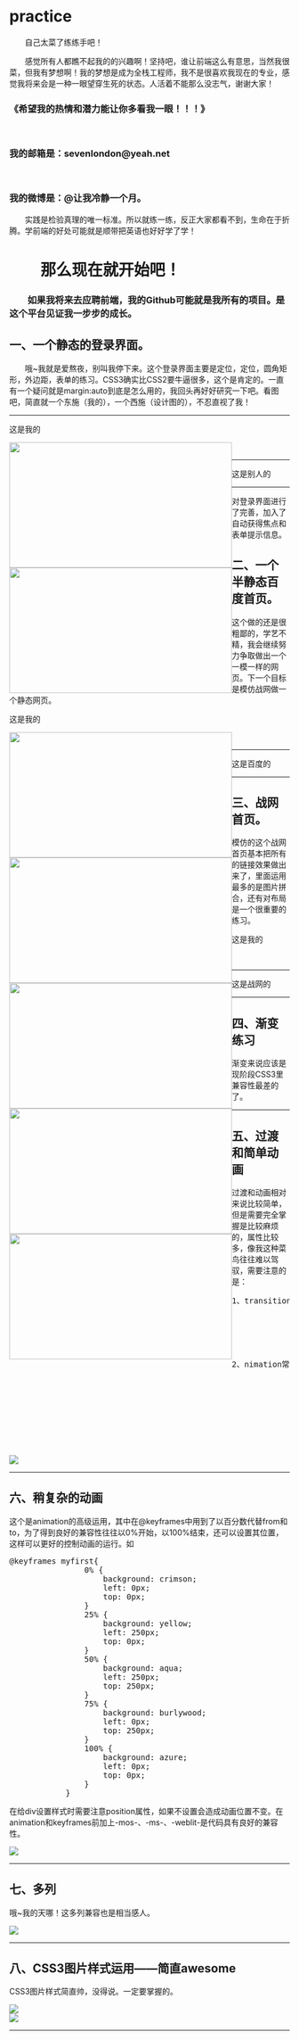 # practice
<p style="text-indent:2em;">自己太菜了练练手吧！</p>
<p style="text-indent:2em;">感觉所有人都瞧不起我的的兴趣啊！坚持吧，谁让前端这么有意思，当然我很菜，但我有梦想啊！我的梦想是成为全栈工程师，我不是很喜欢我现在的专业，感觉我将来会是一种一眼望穿生死的状态。人活着不能那么没志气，谢谢大家！<br/>
<h3>《希望我的热情和潜力能让你多看我一眼！！！》</h3><br/>
<h3>我的邮箱是：sevenlondon@yeah.net</h3> <br/>
<h3>我的微博是：@让我冷静一个月。</h3>
</p>
<p style="text-indent:2em;">实践是检验真理的唯一标准。所以就练一练，反正大家都看不到，生命在于折腾。学前端的好处可能就是顺带把英语也好好学了学！</p>
<h1 style="text-indent:2em;">那么现在就开始吧！</h1>
<h3 style="text-indent:2em;">如果我将来去应聘前端，我的Github可能就是我所有的项目。是这个平台见证我一步步的成长。</h3>
<h2>一、一个静态的登录界面。</h2>
<p style="text-indent:2em;">哦~我就是爱熬夜，别叫我停下来。这个登录界面主要是定位，定位，圆角矩形，外边距，表单的练习。CSS3确实比CSS2要牛逼很多，这个是肯定的。一直有一个疑问就是margin:auto到底是怎么用的，我回头再好好研究一下吧。看图吧，简直就一个东施（我的），一个西施（设计图的），不忍直视了我！</p><hr/>
<p>这是我的</p>
<img style="width:400px; height:225px;float:left;" src="https://raw.githubusercontent.com/seven810436/practice/master/sign-in-page/%E6%90%9C%E7%8B%97%E6%88%AA%E5%9B%BE20160821004205.png"><br/><hr/>
<p>这是别人的</p>
<img style="width:400px; height:225px;float:left;" src="https://raw.githubusercontent.com/seven810436/practice/master/sign-in-page/16sucai_201606181008.jpg"><hr/>
<p>对登录界面进行了完善，加入了自动获得焦点和表单提示信息。</p>
<h2>二、一个半静态百度首页。</h2>
<p>这个做的还是很粗鄙的，学艺不精，我会继续努力争取做出一个一模一样的网页。下一个目标是模仿战网做一个静态网页。</p>
<p>这是我的</p>
<img style="width:400px; height:225px;float:left;" src="https://raw.githubusercontent.com/seven810436/practice/master/baidu-first-page/%E6%90%9C%E7%8B%97%E6%88%AA%E5%9B%BE20160821000450%E4%BB%BF.png"><br/><hr/>
<p>这是百度的</p>
<img style="width:400px; height:225px;float:left;" src="https://raw.githubusercontent.com/seven810436/practice/master/baidu-first-page/%E6%90%9C%E7%8B%97%E6%88%AA%E5%9B%BE20160820194347.png"><hr/>
<h2>三、战网首页。</h2>
<p>模仿的这个战网首页基本把所有的链接效果做出来了，里面运用最多的是图片拼合，还有对布局是一个很重要的练习。</p>
<p>这是我的</p>
<img style="width:400px; height:225px;float:left;" src="https://raw.githubusercontent.com/seven810436/practice/master/battlenet-first-page/battlenet1.jpg"><br/><hr>
<p>这是战网的</p>
<img style="width:400px; height:225px;float:left;" src="https://raw.githubusercontent.com/seven810436/practice/master/battlenet-first-page/battlenet.jpg"><hr>
<h2>四、渐变练习</h2>
<p>渐变来说应该是现阶段CSS3里兼容性最差的了。</p>
<img style="width:400px; height:225px;float:left;" src="https://raw.githubusercontent.com/seven810436/practice/master/gradient/new_file.html.png"><hr>
<h2>五、过渡和简单动画</h2>
<p>过渡和动画相对来说比较简单，但是需要完全掌握是比较麻烦的，属性比较多，像我这种菜鸟往往难以驾驭，需要注意的是：
       <pre>1、transition有四个属性值，分别是：
			 transition-property（要过渡的属性名称）；
			 transition-duration（要过渡的时间）;
			 transition-timing-function（过渡时间曲线）；
			 transition-delay（规定过渡何时开始）；</pre>
			 <pre>2、nimation常用的六个值：
			 animation-name；（动画名称）
			 animation-duration；（动画需要多长时间完成）
			 animation-timing-function；（动画的时间曲线）
			 animation-delay；（规定动画何时开始）
			 animation-iteration-count；（规定动画循环次数，默认值：1，其他有n或者infinite）
			 animation-direction；（规定是否下一周期逆向播放，默认值为normal，reverse：反向播放，alternate：奇正偶反，alternate-reverse：偶正奇反）；
			 在@keyframes中创建动画，在绑定的选择器中至少需要两个属性：名称和时长。</pre>
			 </p>
<img src="https://raw.githubusercontent.com/seven810436/practice/master/transition-and-animation/GIF3.gif"><hr>
<h2>六、稍复杂的动画</h2>
<p>这个是animation的高级运用，其中在@keyframes中用到了以百分数代替from和to，为了得到良好的兼容性往往以0%开始，以100%结束，还可以设置其位置，这样可以更好的控制动画的运行。如<pre>@keyframes myfirst{
				0% {
					background: crimson;
					left: 0px;
					top: 0px;
				}
				25% {
					background: yellow;
					left: 250px;
					top: 0px;
				}
				50% {
					background: aqua;
					left: 250px;
					top: 250px;
				}
				75% {
					background: burlywood;
					left: 0px;
					top: 250px;
				}
				100% {
					background: azure;
					left: 0px;
					top: 0px;
				}
			}</pre>在给div设置样式时需要注意position属性，如果不设置会造成动画位置不变。在animation和keyframes前加上-mos-、-ms-、-weblit-是代码具有良好的兼容性。</p>
<img src="https://raw.githubusercontent.com/seven810436/practice/master/animation/GIF4.gif"><hr>
<h2>七、多列</h2>
<p>哦~我的天哪！这多列兼容也是相当感人。</p>
<img src="https://raw.githubusercontent.com/seven810436/practice/master/column/%E6%90%9C%E7%8B%97%E6%88%AA%E5%9B%BE20160911173845.png"><hr>
<h2>八、CSS3图片样式运用——简直awesome</h2>
<p>CSS3图片样式简直帅，没得说。一定要掌握的。</p>
<img src="https://github.com/seven810436/practice/blob/master/CSS3-IMG/GIF5.gif"><br><img src="https://github.com/seven810436/practice/blob/master/CSS3-IMG/%E5%9B%BE%E7%89%87.jpg"><hr>
